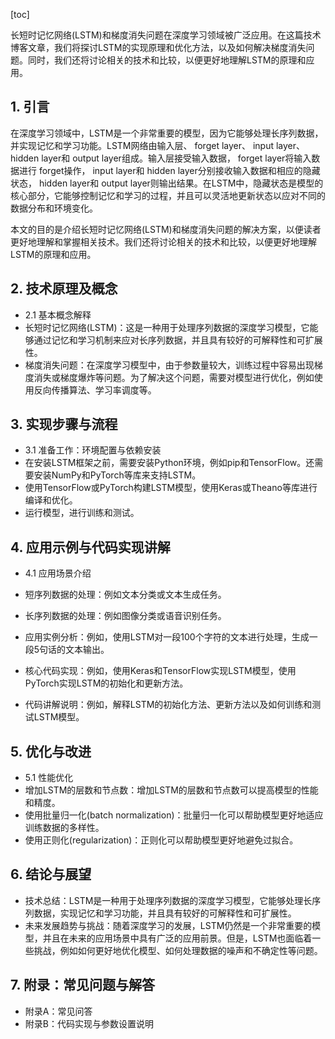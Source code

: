 
[toc]                    
                
                
长短时记忆网络(LSTM)和梯度消失问题在深度学习领域被广泛应用。在这篇技术博客文章，我们将探讨LSTM的实现原理和优化方法，以及如何解决梯度消失问题。同时，我们还将讨论相关的技术和比较，以便更好地理解LSTM的原理和应用。

## 1. 引言

在深度学习领域中，LSTM是一个非常重要的模型，因为它能够处理长序列数据，并实现记忆和学习功能。LSTM网络由输入层、 forget layer、 input layer、 hidden layer和 output layer组成。输入层接受输入数据， forget layer将输入数据进行 forget操作， input layer和 hidden layer分别接收输入数据和相应的隐藏状态， hidden layer和 output layer则输出结果。在LSTM中，隐藏状态是模型的核心部分，它能够控制记忆和学习的过程，并且可以灵活地更新状态以应对不同的数据分布和环境变化。

本文的目的是介绍长短时记忆网络(LSTM)和梯度消失问题的解决方案，以便读者更好地理解和掌握相关技术。我们还将讨论相关的技术和比较，以便更好地理解LSTM的原理和应用。

## 2. 技术原理及概念

- 2.1 基本概念解释
- 长短时记忆网络(LSTM)：这是一种用于处理序列数据的深度学习模型，它能够通过记忆和学习机制来应对长序列数据，并且具有较好的可解释性和可扩展性。
- 梯度消失问题：在深度学习模型中，由于参数量较大，训练过程中容易出现梯度消失或梯度爆炸等问题。为了解决这个问题，需要对模型进行优化，例如使用反向传播算法、学习率调度等。

## 3. 实现步骤与流程

- 3.1 准备工作：环境配置与依赖安装
- 在安装LSTM框架之前，需要安装Python环境，例如pip和TensorFlow。还需要安装NumPy和PyTorch等库来支持LSTM。
- 使用TensorFlow或PyTorch构建LSTM模型，使用Keras或Theano等库进行编译和优化。
- 运行模型，进行训练和测试。

## 4. 应用示例与代码实现讲解

- 4.1 应用场景介绍
- 短序列数据的处理：例如文本分类或文本生成任务。
- 长序列数据的处理：例如图像分类或语音识别任务。

- 应用实例分析：例如，使用LSTM对一段100个字符的文本进行处理，生成一段5句话的文本输出。
- 核心代码实现：例如，使用Keras和TensorFlow实现LSTM模型，使用PyTorch实现LSTM的初始化和更新方法。
- 代码讲解说明：例如，解释LSTM的初始化方法、更新方法以及如何训练和测试LSTM模型。

## 5. 优化与改进

- 5.1 性能优化
- 增加LSTM的层数和节点数：增加LSTM的层数和节点数可以提高模型的性能和精度。
- 使用批量归一化(batch normalization)：批量归一化可以帮助模型更好地适应训练数据的多样性。
- 使用正则化(regularization)：正则化可以帮助模型更好地避免过拟合。

## 6. 结论与展望

- 技术总结：LSTM是一种用于处理序列数据的深度学习模型，它能够处理长序列数据，实现记忆和学习功能，并且具有较好的可解释性和可扩展性。
- 未来发展趋势与挑战：随着深度学习的发展，LSTM仍然是一个非常重要的模型，并且在未来的应用场景中具有广泛的应用前景。但是，LSTM也面临着一些挑战，例如如何更好地优化模型、如何处理数据的噪声和不确定性等问题。

## 7. 附录：常见问题与解答

- 附录A：常见问答
- 附录B：代码实现与参数设置说明

